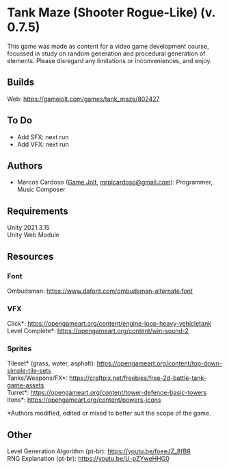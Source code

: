 # Tank Maze (Shooter Rogue-Like) (v. 0.7.5)
This game was made as content for a video game development course, focussed in study on random generation and procedural generation of elements. 
Please disregard any limitations or inconveniences, and enjoy.

## Builds
Web: https://gamejolt.com/games/tank_maze/802427

## To Do
- Add SFX: next run
- Add VFX: next run

## Authors
- Marcos Cardoso ([Game Jolt](https://gamejolt.com/@marcoscardoso1_b064/games), mrplcardoso@gmail.com): Programmer, Music Composer

## Requirements
Unity 2021.3.15  
Unity Web Module  

## Resources

### Font
Ombudsman: https://www.dafont.com/ombudsman-alternate.font  

### VFX
Click*: https://opengameart.org/content/engine-loop-heavy-vehicletank  
Level Complete*: https://opengameart.org/content/win-sound-2  

### Sprites
Tileset* (grass, water, asphalt): https://opengameart.org/content/top-down-simple-tile-sets  
Tanks/Weapons/FX*: https://craftpix.net/freebies/free-2d-battle-tank-game-assets  
Turret*: https://opengameart.org/content/tower-defence-basic-towers  
Itens*: https://opengameart.org/content/powers-icons  

*Authors modified, edited or mixed to better suit the scope of the game.

## Other
Level Generation Algorithm (pt-br): https://youtu.be/foeeJZ_8fB8  
RNG Explanation (pt-br): https://youtu.be/U-pZYweHHG0
